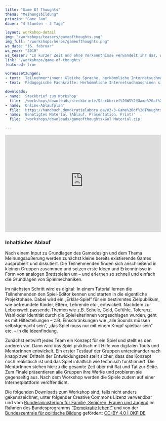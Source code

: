```yaml
---
title: "Game Of Thoughts"
thema: "Meinungsbildung"
prinzip: "Game Jam"
dauer: "4 Stunden - 3 Tage"

layout: workshop-detail
img: "/workshops/teasers/gameofthoughts.png"
img_full: "/workshops/heros/gameofthoughts.png"
ws_date: "16. februar"
ws_year: "2018"
ws_teaser: "In kurzer Zeit und ohne Vorkenntnisse verwandelt ihr das, was euch gerade umtreibt und die Frage „Was müsste man daran mal ändern?“ in digitale Spiele!"
link: '/workshops/game-of-thoughts'
featured: true

voraussetzungen:
- text: 'Teilnehmer*innen: Gleiche Sprache, herkömmliche Internetsuchmaschinen sind bekannt'
- text: 'Pädagogische Fachkräfte: Herkömmliche Internetsuchmaschinen sind bekannt, Interesse an Methoden zu Fake News'

downloads:
- name: 'Steckbrief zum Workshop'
  file: '/workshops/downloads/steckbriefe/Steckbrief%20WS%20Game%20of%20Thoughts.pdf'
- name: 'Online-Ablaufplan'
  file: 'https://handbuch.demokratielabore.de/#3-3-Game%20of%20Thoughts%20%E2%80%93%20Kleine%20Spiele%20selbst%20gemacht'
- name: 'Benötigtes Material (Ablauf, Präsentation, Print)'
  file: '/workshops/downloads/gameofthoughts/GoT Material.zip'

---
```

<iframe width="100%" height="315" src="https://www.youtube-nocookie.com/embed/tN6a2Oz_gpM?rel=0&amp;showinfo=0" frameborder="0" allow="autoplay; encrypted-media" allowfullscreen></iframe>

<h3>Inhaltlicher Ablauf</h3>
<p>
	Nach einem Input zu Grundlagen des Gamedesign und dem Thema Meinungsäußerung werden zunächst kleine bereits existierende Games ausprobiert und diskutiert. Die Teilnehmenden finden sich anschließend in kleinen Gruppen zusammen und setzen erste Ideen und Erkenntnisse in Form von analogen Brettspielen um – und erlernen so schnell und einfach die Grundlagen von Spielmechaniken.
</p>
<p>
	Im nächsten Schritt wird es digital: In einem Tutorial lernen die Teilnehmenden den Spiel-Editor kennen und starten in die eigentliche Projektphase. Dabei wird ein „Erklär-Spiel” für ein bestimmtes Zielpublikum, wie befreundete Kinder, Eltern, Lehrende etc., entwickelt. Nachdem zur Lebenswelt passende Themen wie z.B. Schule, Geld, Gefühle, Toleranz, Wahl oder Identität durch die SpielleiterInnen vorgeschlagen wurden, geht es mit Hilfestellungen – z.B. Einschränkungen wie „alle Sounds müssen selbstgemacht sein“, „das Spiel muss nur mit einem Knopf spielbar sein“ etc. – in die Ideenfindung.
</p>
<p>
	Zunächst entwirft jedes Team ein Konzept für ein Spiel und stellt es den anderen vor. Dann wird das Spiel praktisch mit Hilfe von digitalen Tools und MentorInnen entwickelt. Ein erster Testlauf der Gruppen untereinander nach knapp zwei Dritteln der Entwicklungszeit stellt sicher, dass das Konzept noch realistisch ist und das Spiel inhaltlich wie technisch funktioniert. Die MentorInnen stehen hierzu die gesamte Zeit über mit Rat und Tat zur Seite. Zum Finale präsentieren alle Gruppen ihre Werke und probieren sie gegenseitig aus. Nach dem Workshop werden die Spiele zudem auf einer Internetplattform veröffentlicht.
</p>
<p>
Die folgenden Downloads zum Workshop sind, falls nicht anders gekennzeichnet, unter folgender Creative Commons Lizenz verwendbar und vom <a class="highlight-grey" href="https://www.bmfsfj.de/">Bundesministerium für Familie, Senioren, Frauen und Jugend</a> im Rahmen des Bundesprogramms <a class="highlight-grey" href="https://www.demokratie-leben.de/">“Demokratie leben!”</a> und von der <a class="highlight-grey" href="https://www.bpb.de/">Bundeszentrale für politische Bildung</a> gefördert: <a class="highlight-grey" href="https://www.creativecommons.org/licenses/by/4.0/legalcode">CC-BY 4.0 | OKF DE</a>
</p>






